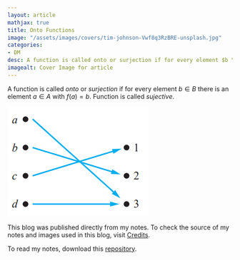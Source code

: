 ```yaml
---
layout: article
mathjax: true
title: Onto Functions
image: "/assets/images/covers/tim-johnson-Vwf8q3RzBRE-unsplash.jpg"
categories:
- DM
desc: A function is called onto or surjection if for every element $b \in B$ there is an element $a \in A$ with $f(a)=b$. Function is called sujective. 
imagealt: Cover Image for article
---
```


A function is called *onto* or *surjection* if for every element $b \in B$ there is an element $a \in A$ with $f(a)=b$. Function is called *sujective*.





















































































































































































































































































































































































































<img src="../assets/images/posts/Pasted image 20210607123309.png"/>

This blog was published directly from my notes.
To check the source of my notes and images used in this blog, visit <a href="/credits.html" target="_blank">Credits</a>.

To read my notes, download this <a href="https://github.com/bovem/CS" target="blank">repository</a>.